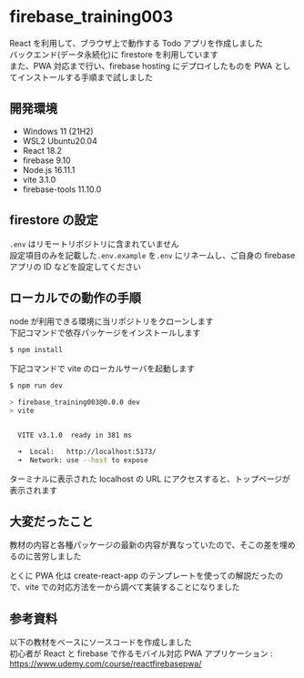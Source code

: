 # firebase_training003

React を利用して、ブラウザ上で動作する Todo アプリを作成しました  
バックエンド(データ永続化)に firestore を利用しています  
また、PWA 対応まで行い、firebase hosting にデプロイしたものを PWA としてインストールする手順まで試しました

## 開発環境

- Windows 11 (21H2)
- WSL2 Ubuntu20.04
- React 18.2
- firebase 9.10
- Node.js 16.11.1
- vite 3.1.0
- firebase-tools 11.10.0

## firestore の設定

`.env` はリモートリポジトリに含まれていません  
設定項目のみを記載した`.env.example` を`.env` にリネームし、ご自身の firebase アプリの ID などを設定してください

## ローカルでの動作の手順

node が利用できる環境に当リポジトリをクローンします  
下記コマンドで依存パッケージをインストールします

```bash
$ npm install
```

下記コマンドで vite のローカルサーバを起動します

```bash
$ npm run dev

> firebase_training003@0.0.0 dev
> vite


  VITE v3.1.0  ready in 381 ms

  ➜  Local:   http://localhost:5173/
  ➜  Network: use --host to expose
```

ターミナルに表示された localhost の URL にアクセスすると、トップページが表示されます

## 大変だったこと

教材の内容と各種パッケージの最新の内容が異なっていたので、そこの差を埋めるのに苦労しました

とくに PWA 化は create-react-app のテンプレートを使っての解説だったので、vite での対応方法を一から調べて実装することになりました

## 参考資料

以下の教材をベースにソースコードを作成しました  
初心者が React と firebase で作るモバイル対応 PWA アプリケーション :  
https://www.udemy.com/course/reactfirebasepwa/
